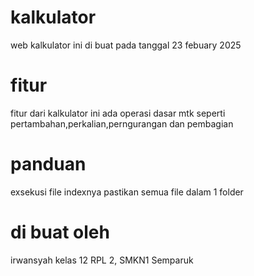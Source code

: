 # kalkulator
web kalkulator ini di buat pada tanggal 23 febuary 2025
# fitur
fitur dari kalkulator ini ada operasi dasar mtk seperti pertambahan,perkalian,perngurangan dan pembagian
# panduan
exsekusi file indexnya pastikan semua file dalam 1 folder
# di buat oleh
irwansyah kelas 12 RPL 2, SMKN1 Semparuk

